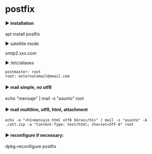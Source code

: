 
# postfix

#### ► installation

apt install postfix

► satellite mode

smtp2.xxx.com

► /etc/aliases
```
postmaster: root
root: externalemail@email.com
```

#### ► mail simple, no utf8
echo "mensaje" | mail -s "asunto" root

#### ► mail multiline, utf8, html, attachment
```
echo -e "<h1>mensaje html utf8 ñóras</h1>" | mail -s "asunto" -A ./att.zip -a "Content-Type: text/html; charset=UTF-8" root
```

#### ► reconfigure if necessary:
dpkg-reconfigure postfix
